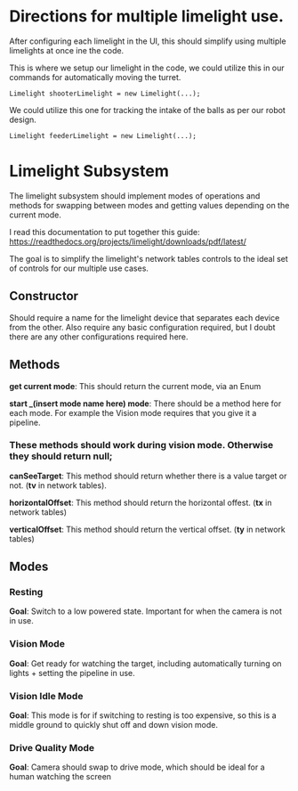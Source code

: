 # Directions for multiple limelight use.
After configuring each limelight in the UI, this should simplify using multiple limelights at once ine the code.

This is where we setup our limelight in the code, we could utilize this in our commands for automatically moving the turret.
```
Limelight shooterLimelight = new Limelight(...);
```

We could utilize this one for tracking the intake of the balls as per our robot design.
```
Limelight feederLimelight = new Limelight(...);
```

# Limelight Subsystem
The limelight subsystem should implement modes of operations and methods for swapping between modes and getting values depending on the current mode.

I read this documentation to put together this guide: https://readthedocs.org/projects/limelight/downloads/pdf/latest/

The goal is to simplify the limelight's network tables controls to the ideal set of controls for our multiple use cases.

## Constructor
Should require a name for the limelight device that separates each device from the other. Also require any basic configuration required, but I doubt there are any other configurations required here.

## Methods
**get current mode**: This should return the current mode, via an Enum

**start _(insert mode name here) mode**: There should be a method here for each mode. For example the Vision mode requires that you give it a pipeline.

### These methods should work during vision mode. Otherwise they should return null;

**canSeeTarget**: This method should return whether there is a value target or not. (**tv** in network tables).

**horizontalOffset**: This method should return the horizontal offest. (**tx** in network tables)

**verticalOffset**: This method should return the vertical offset. (**ty** in network tables)

## Modes
### Resting
**Goal**: Switch to a low powered state. Important for when the camera is not in use.

### Vision Mode
**Goal**: Get ready for watching the target, including automatically turning on lights + setting the pipeline in use.

### Vision Idle Mode
**Goal**: This mode is for if switching to resting is too expensive, so this is a middle ground to quickly shut off and down vision mode.

### Drive Quality Mode
**Goal**: Camera should swap to drive mode, which should be ideal for a human watching the screen
